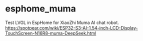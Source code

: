 # esphome_muma

Test LVGL in EspHome for XiaoZhi Muma AI chat robot.
https://spotpear.com/wiki/ESP32-S3-AI-1.54-inch-LCD-Display-TouchScreen-N16R8-muma-DeepSeek.html 
